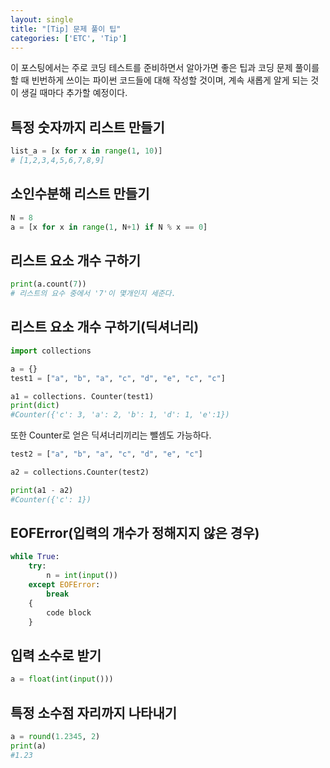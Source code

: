 ```yaml
---
layout: single
title: "[Tip] 문제 풀이 팁"
categories: ['ETC', 'Tip']
---
```






이 포스팅에서는 주로 코딩 테스트를 준비하면서 알아가면 좋은 팁과 코딩 문제 풀이를 할 때 빈번하게 쓰이는 파이썬 코드들에 대해 작성할 것이며, 계속 새롭게 알게 되는 것이 생길 때마다 추가할 예정이다.

## 특정 숫자까지 리스트 만들기

```python
list_a = [x for x in range(1, 10)]
# [1,2,3,4,5,6,7,8,9]
```

## 소인수분해 리스트 만들기

```python
N = 8
a = [x for x in range(1, N+1) if N % x == 0]
```

## 리스트 요소 개수 구하기

```python
print(a.count(7))
# 리스트의 요수 중에서 '7'이 몇개인지 세준다.
```

## 리스트 요소 개수 구하기(딕셔너리)

```python
import collections

a = {}
test1 = ["a", "b", "a", "c", "d", "e", "c", "c"]

a1 = collections. Counter(test1)
print(dict)
#Counter({'c': 3, 'a': 2, 'b': 1, 'd': 1, 'e':1})
```

또한 Counter로 얻은 딕셔너리끼리는 뺄셈도 가능하다.

```python
test2 = ["a", "b", "a", "c", "d", "e", "c"]

a2 = collections.Counter(test2)

print(a1 - a2)
#Counter({'c': 1})
```

## EOFError(입력의 개수가 정해지지 않은 경우)

```python
while True:
    try:
        n = int(input())
    except EOFError:
        break
    {
        code block
    }   
```

## 입력 소수로 받기

```python
a = float(int(input()))
```

## 특정 소수점 자리까지 나타내기

```python
a = round(1.2345, 2)
print(a)
#1.23
```

























